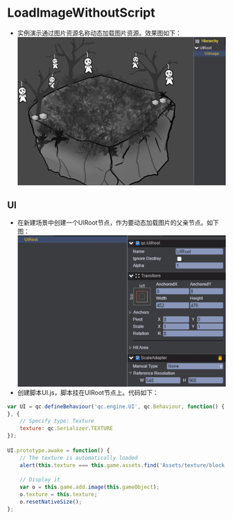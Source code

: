 # LoadImageWithoutScript

* 实例演示通过图片资源名称动态加载图片资源。效果图如下：<br>
![LoadImage](images\UI.png)

## UI

* 在新建场景中创建一个UIRoot节点，作为要动态加载图片的父亲节点。如下图：<br>
![UIRoot](images\UIRoot.png)<br>
* 创建脚本UI.js，脚本挂在UIRoot节点上。代码如下：<br>

```javascript
var UI = qc.defineBehaviour('qc.engine.UI', qc.Behaviour, function() {
}, {
    // Specify type: Texture
    texture: qc.Serializer.TEXTURE
});

UI.prototype.awake = function() {
    // The texture is automatically loaded
    alert(this.texture === this.game.assets.find('Assets/texture/block.bin'));
    
    // Display it
    var o = this.game.add.image(this.gameObject);
    o.texture = this.texture;
    o.resetNativeSize();
};
```